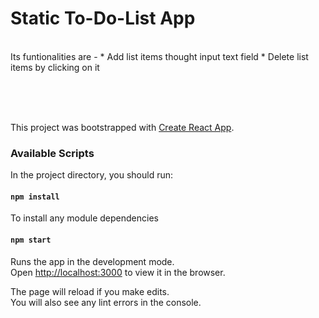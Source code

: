 # Static To-Do-List App
<br/>
Its funtionalities are - 
* Add list items thought input text field
* Delete list items by clicking on it



<br/><br/><br/>

This project was bootstrapped with [Create React App](https://github.com/facebook/create-react-app).

### Available Scripts

In the project directory, you should run:

#### `npm install`

To install any module dependencies

#### `npm start`

Runs the app in the development mode.<br />
Open [http://localhost:3000](http://localhost:3000) to view it in the browser.

The page will reload if you make edits.<br />
You will also see any lint errors in the console.

